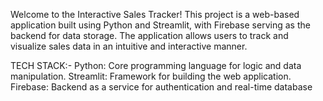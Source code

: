 Welcome to the Interactive Sales Tracker! This project is a web-based application built using Python and Streamlit, with Firebase serving as the backend for data storage. The application allows users to track and visualize sales data in an intuitive and interactive manner.

TECH STACK:-
Python: Core programming language for logic and data manipulation.
Streamlit: Framework for building the web application.
Firebase: Backend as a service for authentication and real-time database
